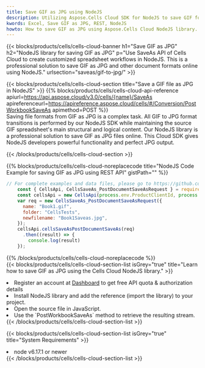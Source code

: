 ```yaml
---
title: Save GIF as JPG using NodeJS 
description: Utilizing Aspose.Cells Cloud SDK for NodeJS to save GIF format file as JPG format file. 
kwords: Excel, Save GIF as JPG, REST, NodeJS
howto: How to save GIF as JPG using Aspose.Cells Cloud NodeJS library.
---
```



{{< blocks/products/cells/cells-cloud-banner h1="Save GIF as JPG" h2="NodeJS library for saving GIF as JPG" p="Use SaveAs API of Cells Cloud to create customized spreadsheet workflows in NodeJS. This is a professional solution to save GIF as JPG and other document formats online using NodeJS." urlsection="saveas/gif-to-jpg/" >}}

{{< blocks/products/cells/cells-cloud-section  title="Save a GIF file as JPG in NodeJS" >}}
{{% blocks/products/cells/cells-cloud-api-reference  apiurl=https://api.aspose.cloud/v3.0/cells/{name}/SaveAs  apireferenceurl=https://apireference.aspose.cloud/cells/#/Conversion/PostWorkbookSaveAs  apimethod=POST %}}
<br/>
Saving file formats from GIF as JPG is a complex task. All GIF to JPG format transitions is performed by our NodeJS SDK while maintaining the source GIF spreadsheet's main structural and logical content. Our NodeJS library is a professional solution to save GIF as JPG files online. This Cloud SDK gives NodeJS developers powerful functionality and perfect JPG output.

{{< /blocks/products/cells/cells-cloud-section >}}

{{% blocks/products/cells/cells-cloud-noreplacecode title="NodeJS Code Example for saving GIF as JPG using REST API" gistPath="" %}}
  
```js
// For complete examples and data files, please go to https://github.com/aspose-cells-cloud/aspose-cells-cloud-node/
    const { CellsApi, CellsSaveAs_PostDocumentSaveAsRequest } = require("asposecellscloud");
    const cellsApi = new CellsApi(process.env.ProductClientId, process.env.ProductClientSecret);
    var req = new CellsSaveAs_PostDocumentSaveAsRequest({
      name: "Book1.gif",
      folder: "CellsTests",
      newfilename: "Book1Saveas.jpg",
    });
    cellsApi.cellsSaveAsPostDocumentSaveAs(req)
      .then((result) => {
        console.log(result)
    });
```
  
{{% /blocks/products/cells/cells-cloud-noreplacecode  %}}
<br/>
{{< blocks/products/cells/cells-cloud-section-list isGrey="true"  title="Learn how to save GIF as JPG using the Cells Cloud NodeJS library." >}}
<li>Register an account at <a href="https://dashboard.aspose.cloud/">Dashboard</a> to get free API quota & authorization details</li>
<li>Install NodeJS library and add the reference (import the library) to your project.</li>
<li>Open the source file in JavaScript.</li>
<li>Use the `PostWorkbookSaveAs` method to retrieve the resulting stream.</li>
{{< /blocks/products/cells/cells-cloud-section-list >}}

{{< blocks/products/cells/cells-cloud-section-list isGrey="true"  title="System Requirements" >}}
<li>node v6.17.1 or newer</li>
{{< /blocks/products/cells/cells-cloud-section-list >}}
